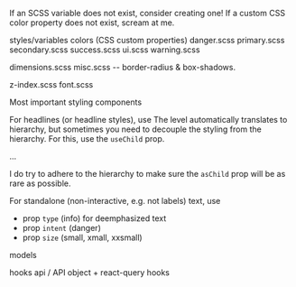 If an SCSS variable does not exist, consider creating one!
If a custom CSS color property does not exist, scream at me.

styles/variables
  colors (CSS custom properties)
    danger.scss
    primary.scss
    secondary.scss
    success.scss
    ui.scss
    warning.scss

  dimensions.scss
  misc.scss -- border-radius & box-shadows.

  z-index.scss
  font.scss


Most important styling components

For headlines (or headline styles), use
<Heading level="1|2|3|4" />
The level automatically translates to hierarchy, but sometimes you need to decouple the styling from the hierarchy. For this, use the `useChild` prop.
<Heading level="2" asChild>
  <p>...</p>
</Heading>

I do try to adhere to the hierarchy to make sure the `asChild` prop will be as rare as possible. 


For standalone (non-interactive, e.g. not labels) text, use
<Text />
* prop `type` (info) for deemphasized text
* prop `intent` (danger)
* prop `size` (small, xmall, xxsmall)


models

hooks
api / API object + react-query hooks